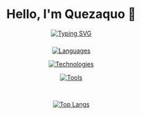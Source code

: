 <h1 align="center">
  Hello, I'm Quezaquo 👋
</h1>

<p align="center">
  <a href="https://git.io/typing-svg"><img src="https://readme-typing-svg.herokuapp.com?font=Fira+code&size=22&pause=1000&color=1E77F7&vCenter=true&random=false&width=500&lines=Junior+web+developer;Nice+to+meet+you!" alt="Typing SVG" />
  </a>
</p>

###

<p align="center">
  <a href="https://skillicons.dev">
    <img src="https://skillicons.dev/icons?i=css,html,js,mysql,postgres,py,ts" alt="Languages"/>
  </a>
</p>
<p align="center">
  <a href="https://skillicons.dev">
    <img src="https://skillicons.dev/icons?i=angular,discordjs,nodejs,sass" alt="Technologies"/>
  </a>
</p>
<p align="center">
  <a href="https://skillicons.dev">
    <img src="https://skillicons.dev/icons?i=appwrite,discord,figma,github,md,mongodb,stackoverflow,vscode" alt="Tools"/>
  </a>
</p>

<br>

<p align="center">
  <a href="https://github-readme-stats.vercel.app">
    <img src="https://github-readme-stats.vercel.app/api/top-langs/?username=Quezaquo&layout=compact" alt="Top Langs"/>
  </a>
</p>
